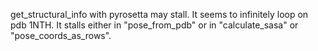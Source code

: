 

get_structural_info with pyrosetta may stall. It seems to infinitely loop on pdb 1NTH. It stalls either in "pose_from_pdb" or in "calculate_sasa" or "pose_coords_as_rows".

